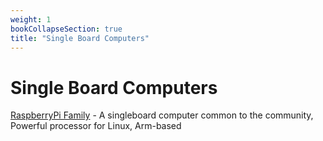```yaml
---
weight: 1
bookCollapseSection: true
title: "Single Board Computers"
---
```


# Single Board Computers

[RaspberryPi Family](/electrical/docs/raspberrypi.md) - A singleboard computer common to the community, Powerful processor for Linux, Arm-based  

